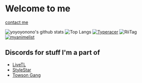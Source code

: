# Welcome to me

[contact me](https://social.ggrks.moe/)

![yoyoyonono's github stats](https://github-readme-stats.vercel.app/api?username=yoyoyonono)
![Top Langs](https://github-readme-stats.vercel.app/api/top-langs/?username=yoyoyonono)
[![Typeracer](https://data.typeracer.com/misc/badge?user=yoyoyonono)](https://data.typeracer.com/pit/profile?user=yoyoyonono)
![RiiTag](https://tag.rc24.xyz/331171913432956933/tag.png)
[![myanimelist](https://myanimelist.net/signature/Yoyoyonono.png)](https://myanimelist.net/profile/Yoyoyonono)

## Discords for stuff I'm a part of

+ [LiveTL](https://discord.gg/uJrV3tmthg)
+ [StyleStar](https://discord.gg/sZ2jJKE)
+ [Towson Gang](https://discord.gg/AqrqZbA)
